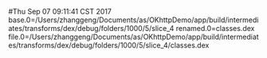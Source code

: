 #Thu Sep 07 09:11:41 CST 2017
base.0=/Users/zhanggeng/Documents/as/OKhttpDemo/app/build/intermediates/transforms/dex/debug/folders/1000/5/slice_4
renamed.0=classes.dex
file.0=/Users/zhanggeng/Documents/as/OKhttpDemo/app/build/intermediates/transforms/dex/debug/folders/1000/5/slice_4/classes.dex
